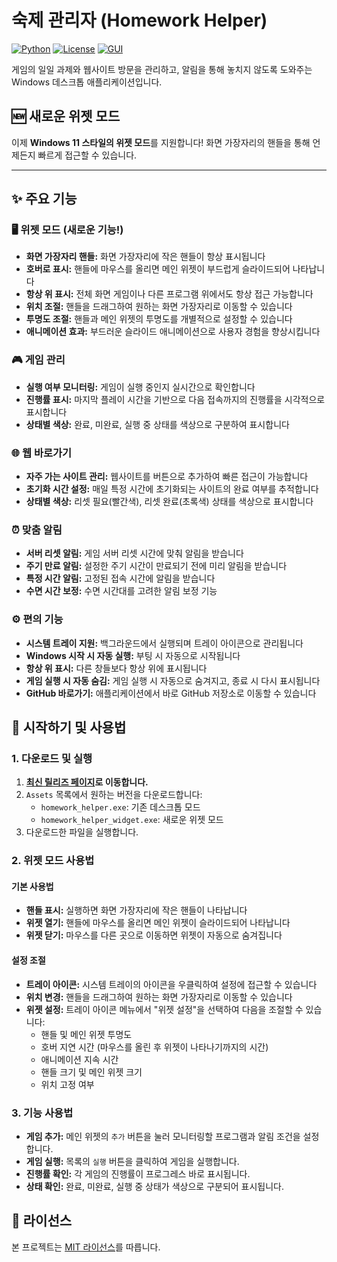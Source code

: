 # 숙제 관리자 (Homework Helper)

[![Python](https://img.shields.io/badge/Python-3.11%2B-blue?logo=python)](https://www.python.org)
[![License](https://img.shields.io/badge/License-MIT-yellow.svg)](LICENSE)
[![GUI](https://img.shields.io/badge/GUI-PySide6-orange)](https://www.qt.io/qt-for-python)

게임의 일일 과제와 웹사이트 방문을 관리하고, 알림을 통해 놓치지 않도록 도와주는 Windows 데스크톱 애플리케이션입니다.

## 🆕 새로운 위젯 모드

이제 **Windows 11 스타일의 위젯 모드**를 지원합니다! 화면 가장자리의 핸들을 통해 언제든지 빠르게 접근할 수 있습니다.

---

## ✨ 주요 기능

### 🖥️ 위젯 모드 (새로운 기능!)
- **화면 가장자리 핸들:** 화면 가장자리에 작은 핸들이 항상 표시됩니다
- **호버로 표시:** 핸들에 마우스를 올리면 메인 위젯이 부드럽게 슬라이드되어 나타납니다
- **항상 위 표시:** 전체 화면 게임이나 다른 프로그램 위에서도 항상 접근 가능합니다
- **위치 조절:** 핸들을 드래그하여 원하는 화면 가장자리로 이동할 수 있습니다
- **투명도 조절:** 핸들과 메인 위젯의 투명도를 개별적으로 설정할 수 있습니다
- **애니메이션 효과:** 부드러운 슬라이드 애니메이션으로 사용자 경험을 향상시킵니다

### 🎮 게임 관리
- **실행 여부 모니터링:** 게임이 실행 중인지 실시간으로 확인합니다
- **진행률 표시:** 마지막 플레이 시간을 기반으로 다음 접속까지의 진행률을 시각적으로 표시합니다
- **상태별 색상:** 완료, 미완료, 실행 중 상태를 색상으로 구분하여 표시합니다

### 🌐 웹 바로가기
- **자주 가는 사이트 관리:** 웹사이트를 버튼으로 추가하여 빠른 접근이 가능합니다
- **초기화 시간 설정:** 매일 특정 시간에 초기화되는 사이트의 완료 여부를 추적합니다
- **상태별 색상:** 리셋 필요(빨간색), 리셋 완료(초록색) 상태를 색상으로 표시합니다

### ⏰ 맞춤 알림
- **서버 리셋 알림:** 게임 서버 리셋 시간에 맞춰 알림을 받습니다
- **주기 만료 알림:** 설정한 주기 시간이 만료되기 전에 미리 알림을 받습니다
- **특정 시간 알림:** 고정된 접속 시간에 알림을 받습니다
- **수면 시간 보정:** 수면 시간대를 고려한 알림 보정 기능

### ⚙️ 편의 기능
- **시스템 트레이 지원:** 백그라운드에서 실행되며 트레이 아이콘으로 관리됩니다
- **Windows 시작 시 자동 실행:** 부팅 시 자동으로 시작됩니다
- **항상 위 표시:** 다른 창들보다 항상 위에 표시됩니다
- **게임 실행 시 자동 숨김:** 게임 실행 시 자동으로 숨겨지고, 종료 시 다시 표시됩니다
- **GitHub 바로가기:** 애플리케이션에서 바로 GitHub 저장소로 이동할 수 있습니다

## 🚀 시작하기 및 사용법

### 1. 다운로드 및 실행

1.  **[최신 릴리즈 페이지](https://github.com/lsh930309/HomeworkHelper/releases)로 이동합니다.**
2.  `Assets` 목록에서 원하는 버전을 다운로드합니다:
    - `homework_helper.exe`: 기존 데스크톱 모드
    - `homework_helper_widget.exe`: 새로운 위젯 모드
3.  다운로드한 파일을 실행합니다.

### 2. 위젯 모드 사용법

#### 기본 사용법
- **핸들 표시:** 실행하면 화면 가장자리에 작은 핸들이 나타납니다
- **위젯 열기:** 핸들에 마우스를 올리면 메인 위젯이 슬라이드되어 나타납니다
- **위젯 닫기:** 마우스를 다른 곳으로 이동하면 위젯이 자동으로 숨겨집니다

#### 설정 조절
- **트레이 아이콘:** 시스템 트레이의 아이콘을 우클릭하여 설정에 접근할 수 있습니다
- **위치 변경:** 핸들을 드래그하여 원하는 화면 가장자리로 이동할 수 있습니다
- **위젯 설정:** 트레이 아이콘 메뉴에서 "위젯 설정"을 선택하여 다음을 조절할 수 있습니다:
  - 핸들 및 메인 위젯 투명도
  - 호버 지연 시간 (마우스를 올린 후 위젯이 나타나기까지의 시간)
  - 애니메이션 지속 시간
  - 핸들 크기 및 메인 위젯 크기
  - 위치 고정 여부

### 3. 기능 사용법

- **게임 추가:** 메인 위젯의 `추가` 버튼을 눌러 모니터링할 프로그램과 알림 조건을 설정합니다.
- **게임 실행:** 목록의 `실행` 버튼을 클릭하여 게임을 실행합니다.
- **진행률 확인:** 각 게임의 진행률이 프로그레스 바로 표시됩니다.
- **상태 확인:** 완료, 미완료, 실행 중 상태가 색상으로 구분되어 표시됩니다.

## 📜 라이선스

본 프로젝트는 [MIT 라이선스](LICENSE)를 따릅니다.